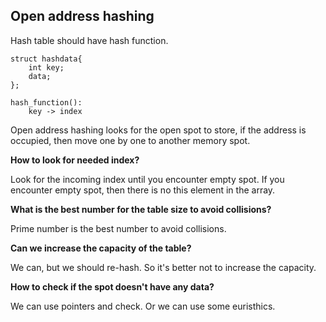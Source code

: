## Open address hashing

Hash table should have hash function.

    struct hashdata{
        int key;
        data;
    };

    hash_function():
        key -> index

Open address hashing looks for the open spot to store, if the address is occupied, then move one by one to another memory spot.

**How to look for needed index?**

Look for the incoming index until you encounter empty spot. If you encounter empty spot, then there is no this element in the array.

**What is the best number for the table size to avoid collisions?**

Prime number is the best number to avoid collisions.

**Can we increase the capacity of the table?**

We can, but we should re-hash. So it's better not to increase the capacity.

**How to check if the spot doesn't have any data?**

We can use pointers and check. Or we can use some euristhics.
